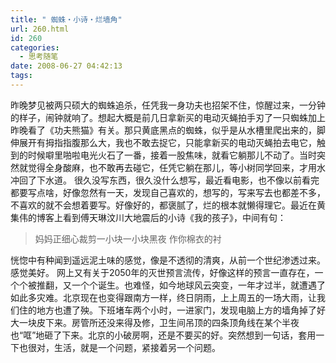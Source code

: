 ```yaml
---
title: " 蜘蛛‧小诗‧烂墙角"
url: 260.html
id: 260
categories:
  - 思考随笔
date: 2008-06-27 04:42:13
tags:
---
```


昨晚梦见被两只硕大的蜘蛛追杀，任凭我一身功夫也招架不住，惊醒过来，一分钟的样子，闹钟就响了。想起大概是前几日拿新买的电动灭蝇拍手刃了一只蜘蛛加上昨晚看了《功夫熊猫》有关。那只黄底黑点的蜘蛛，似乎是从水槽里爬出来的，脚伸展开有拇指指腹那么大，我也不敢去捉它，只能拿新买的电动灭蝇拍去电它，触到的时候噼里啪啦电光火石了一番，接着一股焦味，就看它躺那儿不动了。当时突然就觉得全身酸麻，也不敢再去碰它，任凭它躺在那儿，等小树同学回来，才用水冲回了下水道。 很久没写东西，很久没什么想写，最近看电影，也不像以前看完都要写点啥，好像忽然有一天，发现自己喜欢的，想写的，写来写去也都差不多，不喜欢的就不会想着要写。好像好的，都褒腻了，烂的根本就懒得理它。最近在黄集伟的博客上看到傅天琳汶川大地震后的小诗《我的孩子》，中间有句：

> 妈妈正细心裁剪一小块一小块黑夜 作你棉衣的衬

恍惚中有种闻到遥远泥土味的感觉，像是不透彻的清爽，从前一个世纪渗透过来。感觉美好。 网上又有关于2050年的灭世预言流传，好像这样的预言一直存在，一个个被推翻，又一个个诞生。也难怪，如今地球风云突变，一年才过半，就遭遇了如此多灾难。北京现在也变得跟南方一样，终日阴雨，上上周五的一场大雨，让我们住的地方也遭了殃。下班堵车两个小时，一进家门，发现电脑上方的墙角掉了好大一块皮下来。房管所还没来得及修，卫生间吊顶的四条顶角线在某个半夜也“哐”地砸了下来。北京的小破房啊，还是不要买的好。突然想到一句话，套用一下也很对，生活，就是一个问题，紧接着另一个问题。